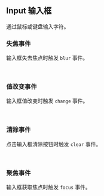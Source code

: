 <div class="demo-header">
<p class="overviewicon">
  <span class="wapi-form-span"/>
</p>

## Input 输入框

<nova-uxlink widget-name="Input"></nova-uxlink>

通过鼠标或键盘输入字符。
</div>

### 失焦事件

输入框失去焦点时触发 `blur` 事件。

<nova-demo-view link="input/event-blur"></nova-demo-view>

<br>

### 值改变事件

输入框值改变时触发 `change` 事件。

<nova-demo-view link="input/event-change"></nova-demo-view>

<br>

### 清除事件

点击输入框清除按钮时触发 `clear` 事件。

<nova-demo-view link="input/event-clear"></nova-demo-view>

<br>

### 聚焦事件

输入框获取焦点时触发 `focus` 事件。

<nova-demo-view link="input/event-focus"></nova-demo-view>

<br>
